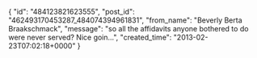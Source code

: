  {
   "id": "484123821623555",
   "post_id": "462493170453287_484074394961831",
   "from_name": "Beverly Berta Braakschmack",
   "message": "so all the affidavits anyone bothered to do were never served? Nice goin...",
   "created_time": "2013-02-23T07:02:18+0000"
 }
